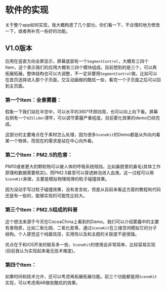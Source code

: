 # 软件的实现

关于整个app如何实现，我大概构思了几个部分。你们看一下，不合理的地方修改一下，或者再补充一些好的功能。

## V1.0版本

应用在竖直方向全屏显示，屏幕底部有一个`SegmentControl`，大概有三四个Item，这个表示我们的应用大概有三四个模块组成。目前想到的是三个，可以再拓展拓展。整体结构也可以大调整，不一定非要用`SegmentControl`做。比如可以在首页选择进入那个子页面，交互动画做的酷炫一些，看完一个子页面之后可以回到主页面。

### 第一个Item：全景雾霾：

假象一下我们站在半空中，可以水平的360°环顾四周，也可以向上向下看。屏幕右侧有一个`UISlider`滑竿，可以调节雾霾严重程度。目前雾化效果的demo已经完成。

这部分的主要难点在于素材怎么处理，因为很多`SceneKit`的Demo都是从外向内看某一个物体，而现在的需求是站在中心向外看。

### 第二个Item：PM2.5的危害：

PM10或者更大的颗粒物可以被人体的呼吸系统阻挡，比如鼻腔里的鼻毛(具体工作原理和数据需要核实)。而PM2.5甚至可以穿透肺泡进入血液。这一过程可以用`SceneKit`来做，主要是模拟物理规律的粒子碰撞效果。

因为没动手写过粒子碰撞效果，没有发言权，但是从目前来看这方面的教程和代码还是有一些的，能够实现的可能性比较大。

### 第三个Item：PM2.5组成的科普

这个想法来源于今天在CocoaChina上看到的Demo。我们可以介绍雾霾中的主要有害物质，比如二氧化硫、二氧化氮等，通过`SceneKit`在三维空间模拟它的分子结构。个人感觉这个纯属炫技，实用性以及和主题的关联度不是很强。

优点在于和iOS开发的联系多一些，`SceneKit`的使用会非常简单，比较容易实现(目前我认为实现起来毫无技术难度)。

### 第四个Item：

如果时间和技术允许，还可以考虑再拓展拓展功能。前三个功能都是用`SceneKit`实现，可以考虑用AR做些酷炫的效果。

